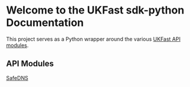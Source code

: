 # Welcome to the UKFast sdk-python Documentation

This project serves as a Python wrapper around the various [UKFast API modules](https://developers.ukfast.io/documentation).

## API Modules

[SafeDNS](safedns/safedns.md)